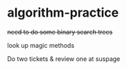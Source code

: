 # algorithm-practice
~~need to do some binary search trees~~

look up magic methods

Do two tickets & review one at suspage
